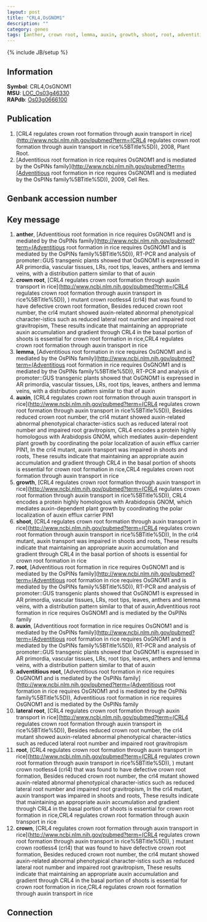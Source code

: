 ```yaml
---
layout: post
title: "CRL4,OsGNOM1"
description: ""
category: genes
tags: [anther, crown root, lemma, auxin, growth, shoot, root, adventitious root, lateral root, crown]
---
```

{% include JB/setup %}

## Information
__Symbol__: CRL4,OsGNOM1  
__MSU__: [LOC_Os03g46330](http://rice.plantbiology.msu.edu/cgi-bin/ORF_infopage.cgi?orf=LOC_Os03g46330)  
__RAPdb__: [Os03g0666100](http://rapdb.dna.affrc.go.jp/viewer/gbrowse_details/irgsp1?name=Os03g0666100)  

## Publication
1. [CRL4 regulates crown root formation through auxin transport in rice](http://www.ncbi.nlm.nih.gov/pubmed?term=(CRL4 regulates crown root formation through auxin transport in rice%5BTitle%5D)), 2008, Plant Root.
2. [Adventitious root formation in rice requires OsGNOM1 and is mediated by the OsPINs family](http://www.ncbi.nlm.nih.gov/pubmed?term=(Adventitious root formation in rice requires OsGNOM1 and is mediated by the OsPINs family%5BTitle%5D)), 2009, Cell Res.

## Genbank accession number

## Key message
1. __anther__, [Adventitious root formation in rice requires OsGNOM1 and is mediated by the OsPINs family](http://www.ncbi.nlm.nih.gov/pubmed?term=(Adventitious root formation in rice requires OsGNOM1 and is mediated by the OsPINs family%5BTitle%5D)),  RT-PCR and analysis of promoter::GUS transgenic plants showed that OsGNOM1 is expressed in AR primordia, vascular tissues, LRs, root tips, leaves, anthers and lemma veins, with a distribution pattern similar to that of auxin
2. __crown root__, [CRL4 regulates crown root formation through auxin transport in rice](http://www.ncbi.nlm.nih.gov/pubmed?term=(CRL4 regulates crown root formation through auxin transport in rice%5BTitle%5D)), ) mutant crown rootless4 (crl4) that was found to have defective crown root formation, Besides reduced crown root number, the crl4 mutant showed auxin-related abnormal phenotypical character-istics such as reduced lateral root number and impaired root gravitropism, These results indicate that maintaining an appropriate auxin accumulation and gradient through CRL4 in the basal portion of shoots is essential for crown root formation in rice,CRL4 regulates crown root formation through auxin transport in rice
3. __lemma__, [Adventitious root formation in rice requires OsGNOM1 and is mediated by the OsPINs family](http://www.ncbi.nlm.nih.gov/pubmed?term=(Adventitious root formation in rice requires OsGNOM1 and is mediated by the OsPINs family%5BTitle%5D)),  RT-PCR and analysis of promoter::GUS transgenic plants showed that OsGNOM1 is expressed in AR primordia, vascular tissues, LRs, root tips, leaves, anthers and lemma veins, with a distribution pattern similar to that of auxin
4. __auxin__, [CRL4 regulates crown root formation through auxin transport in rice](http://www.ncbi.nlm.nih.gov/pubmed?term=(CRL4 regulates crown root formation through auxin transport in rice%5BTitle%5D)),  Besides reduced crown root number, the crl4 mutant showed auxin-related abnormal phenotypical character-istics such as reduced lateral root number and impaired root gravitropism, CRL4 encodes a protein highly homologous with Arabidopsis GNOM, which mediates auxin-dependent plant growth by coordinating the polar localization of auxin efflux carrier PIN1, In the crl4 mutant, auxin transport was impaired in shoots and roots, These results indicate that maintaining an appropriate auxin accumulation and gradient through CRL4 in the basal portion of shoots is essential for crown root formation in rice,CRL4 regulates crown root formation through auxin transport in rice
5. __growth__, [CRL4 regulates crown root formation through auxin transport in rice](http://www.ncbi.nlm.nih.gov/pubmed?term=(CRL4 regulates crown root formation through auxin transport in rice%5BTitle%5D)),  CRL4 encodes a protein highly homologous with Arabidopsis GNOM, which mediates auxin-dependent plant growth by coordinating the polar localization of auxin efflux carrier PIN1
6. __shoot__, [CRL4 regulates crown root formation through auxin transport in rice](http://www.ncbi.nlm.nih.gov/pubmed?term=(CRL4 regulates crown root formation through auxin transport in rice%5BTitle%5D)),  In the crl4 mutant, auxin transport was impaired in shoots and roots, These results indicate that maintaining an appropriate auxin accumulation and gradient through CRL4 in the basal portion of shoots is essential for crown root formation in rice
7. __root__, [Adventitious root formation in rice requires OsGNOM1 and is mediated by the OsPINs family](http://www.ncbi.nlm.nih.gov/pubmed?term=(Adventitious root formation in rice requires OsGNOM1 and is mediated by the OsPINs family%5BTitle%5D)),  RT-PCR and analysis of promoter::GUS transgenic plants showed that OsGNOM1 is expressed in AR primordia, vascular tissues, LRs, root tips, leaves, anthers and lemma veins, with a distribution pattern similar to that of auxin,Adventitious root formation in rice requires OsGNOM1 and is mediated by the OsPINs family
8. __auxin__, [Adventitious root formation in rice requires OsGNOM1 and is mediated by the OsPINs family](http://www.ncbi.nlm.nih.gov/pubmed?term=(Adventitious root formation in rice requires OsGNOM1 and is mediated by the OsPINs family%5BTitle%5D)),  RT-PCR and analysis of promoter::GUS transgenic plants showed that OsGNOM1 is expressed in AR primordia, vascular tissues, LRs, root tips, leaves, anthers and lemma veins, with a distribution pattern similar to that of auxin
9. __adventitious root__, [Adventitious root formation in rice requires OsGNOM1 and is mediated by the OsPINs family](http://www.ncbi.nlm.nih.gov/pubmed?term=(Adventitious root formation in rice requires OsGNOM1 and is mediated by the OsPINs family%5BTitle%5D)), Adventitious root formation in rice requires OsGNOM1 and is mediated by the OsPINs family
10. __lateral root__, [CRL4 regulates crown root formation through auxin transport in rice](http://www.ncbi.nlm.nih.gov/pubmed?term=(CRL4 regulates crown root formation through auxin transport in rice%5BTitle%5D)),  Besides reduced crown root number, the crl4 mutant showed auxin-related abnormal phenotypical character-istics such as reduced lateral root number and impaired root gravitropism
11. __root__, [CRL4 regulates crown root formation through auxin transport in rice](http://www.ncbi.nlm.nih.gov/pubmed?term=(CRL4 regulates crown root formation through auxin transport in rice%5BTitle%5D)), ) mutant crown rootless4 (crl4) that was found to have defective crown root formation, Besides reduced crown root number, the crl4 mutant showed auxin-related abnormal phenotypical character-istics such as reduced lateral root number and impaired root gravitropism, In the crl4 mutant, auxin transport was impaired in shoots and roots, These results indicate that maintaining an appropriate auxin accumulation and gradient through CRL4 in the basal portion of shoots is essential for crown root formation in rice,CRL4 regulates crown root formation through auxin transport in rice
12. __crown__, [CRL4 regulates crown root formation through auxin transport in rice](http://www.ncbi.nlm.nih.gov/pubmed?term=(CRL4 regulates crown root formation through auxin transport in rice%5BTitle%5D)), ) mutant crown rootless4 (crl4) that was found to have defective crown root formation, Besides reduced crown root number, the crl4 mutant showed auxin-related abnormal phenotypical character-istics such as reduced lateral root number and impaired root gravitropism, These results indicate that maintaining an appropriate auxin accumulation and gradient through CRL4 in the basal portion of shoots is essential for crown root formation in rice,CRL4 regulates crown root formation through auxin transport in rice

## Connection


